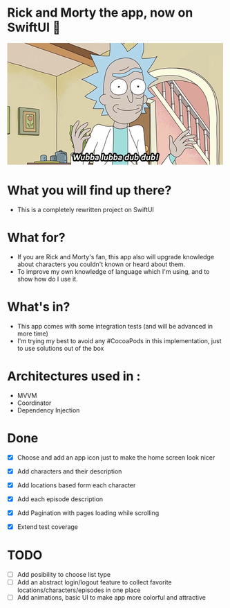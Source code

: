 # Rick and Morty the app, now on SwiftUI 🥳

![Rick and Morty](rick-and-morty.gif)

# What you will find up there? 

- This is a completely rewritten project on SwiftUI

# What for?

- If you are Rick and Morty's fan, this app also will upgrade knowledge about characters you couldn't known or heard about them.
- To improve my own knowledge of language which I'm using, and to show how do I use it.

# What's in?
- This app comes with some integration tests (and will be advanced in more time)
- I'm trying my best to avoid any #CocoaPods in this implementation, just to use solutions out of the box


# Architectures used in :
- MVVM
- Coordinator
- Dependency Injection

# Done
- [x] Choose and add an app icon just to make the home screen look nicer
- [x] Add characters and their description
- [x] Add locations based form each character
- [x] Add each episode description
- [x] Add Pagination with pages loading while scrolling
- [x] Extend test coverage


# TODO
- [ ] Add posibility to choose list type 
- [ ] Add an abstract login/logout feature to collect favorite locations/characters/episodes in one place
- [ ] Add animations, basic UI to make app more colorful and attractive
